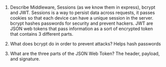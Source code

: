 <!-- Answers to the Short Answer Essay Questions go here -->

1.  Describe Middleware, Sessions (as we know them in express), bcrypt and JWT.
    Sessions is a way to persist data across requests, it passes cookies so that each device can have a unique session in the server. bcrypt hashes passwords for security and prevent hackers. JWT are JSON web tokens that pass information as a sort of encrypted token that contains 3 different parts.

2.  What does bcrypt do in order to prevent attacks?
    Helps hash passwords

3.  What are the three parts of the JSON Web Token?
    The header, payload, and signature.

